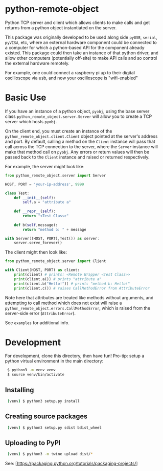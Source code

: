 # python-remote-object
Python TCP server and client which allows clients to make calls and get returns
from a python object instantiated on the server.

This package was originally developed to be used along side `pyUSB`, `serial`,
`pyVISA`, etc, where an external hardware component could be connected to a 
computer for which a python-based API for the component already existed. This
package could then take an instance of that python driver, and allow other
computers (potentially off-site) to make API calls and so control the external
hardware remotely.

For example, one could connect a raspberry pi up to their digital oscilloscope
via usb, and now your oscilloscope is "wifi-enabled"

# Basic Use

If you have an instance of a python object, `pyobj`, using the base server
class `python_remote_object.server.Server` will allow you to create a TCP server
which hosts `pyobj`.

On the client end, you must create an instance of the `python_remote_object.client.Client`
object pointed at the server's address and port. By default, calling a method
on the `Client` instance will pass that call across the TCP connection to the
server, where the `Server` instance will make that method call on `pyobj`. Any
errors or return values will then be passed back to the `Client` instance and 
raised or returned respectively.

For example, the server might look like:
```python
from python_remote_object.server import Server

HOST, PORT = 'your-ip-address', 9999

class Test:
    def __init__(self):
        self.a = "attribute a"
        
    def __repr__(self):
        return "<Test Class>"
        
    def b(self,message):
        return "method b: " + message

with Server((HOST, PORT),Test()) as server:
    server.serve_forever()

```
The client might then look like:
```python
from python_remote_object.server import Client

with Client(HOST, PORT) as client:
    print(client) # prints: <Remote Wrapper <Test Class>>    
    print(client.a()) # prints "attribute a"
    print(client.b("Hello!")) # prints "method b: Hello!"
    print(client.c()) # raises CallMethodError from AttributeError
```

Note here that attributes are treated like methods without arguments, and 
attempting to call method which does not exist will raise a `python_remote_object.errors.CallMethodError`,
which is raised from the server-side error (`AttributeError`).

See `examples` for additional info.

# Development
For development, clone this directory, then have fun! Pro-tip: setup a python
virtual environment in the main directory:
```bash
 $ python3 -m venv venv
 $ source venv/bin/activate
```
## Installing
```bash
 (venv) $ python3 setup.py install
```

## Creating source packages
```bash
 (venv) $ python3 setup.py sdist bdist_wheel 
```

## Uploading to PyPI
```bash
 (venv) $ python3 -m twine upload dist/*
```

See: [https://packaging.python.org/tutorials/packaging-projects/]

